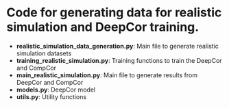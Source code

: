 # Code for generating data for realistic simulation and DeepCor training. 
 - **realistic_simulation_data_generation.py**: Main file to generate realistic simulation datasets
 - **training_realistic_simulation.py**: Training functions to train the DeepCor and CompCor
 - **main_realistic_simulation.py**: Main file to generate results from DeepCor and CompCor
 - **models.py**: DeepCor model 
 - **utils.py**: Utility functions

